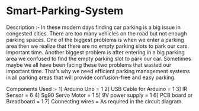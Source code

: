 # Smart-Parking-System
Description :-
In these modern days finding car parking is a big issue in congested cities. There are too many vehicles on the road but not enough parking spaces. One of the biggest problems is when we enter a parking area then we realize that there are no empty parking slots to park our cars. Important time. Another biggest problem is after entering in a big parking area we confused to find the empty parking slot to park our car. Sometimes maybe we all have been facing these two problems that wasted our important time. That’s why we need efficient parking management systems in all parking areas that will provide confusion-free and easy parking.

Components Used :-
1] Arduino Uno	= 1
2] USB Cable for Arduino = 1
3] IR Sensor	= 6
4] Sg90 Servo Motor = 1
5] 9V power supply	= 1
6] PCB board or Breadboard	= 1
7] Connecting wires = As required in the circuit diagram
